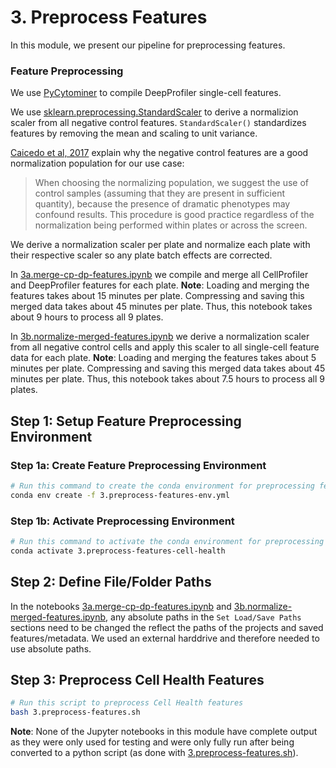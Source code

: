 # 3. Preprocess Features

In this module, we present our pipeline for preprocessing features.

### Feature Preprocessing

We use [PyCytominer](https://github.com/cytomining/pycytominer) to compile DeepProfiler single-cell features.

We use [sklearn.preprocessing.StandardScaler](https://scikit-learn.org/stable/modules/generated/sklearn.preprocessing.StandardScaler.html) to derive a normalizion scaler from all negative control features.
`StandardScaler()` standardizes features by removing the mean and scaling to unit variance.

[Caicedo et al, 2017](https://www.nature.com/articles/nmeth.4397) explain why the negative control features are a good normalization population for our use case:

> When choosing the normalizing population, we suggest the use of control samples (assuming that they are present in sufficient quantity), because the presence of dramatic phenotypes may confound results. This procedure is good practice regardless of the normalization being performed within plates or across the screen.

We derive a normalization scaler per plate and normalize each plate with their respective scaler so any plate batch effects are corrected.

In [3a.merge-cp-dp-features.ipynb](3a.merge-features/3a.merge-cp-dp-features.ipynb) we compile and merge all CellProfiler and DeepProfiler features for each plate.
**Note**: Loading and merging the features takes about 15 minutes per plate. 
Compressing and saving this merged data takes about 45 minutes per plate. 
Thus, this notebook takes about 9 hours to process all 9 plates.

In [3b.normalize-merged-features.ipynb](3b.normalize-features/3b.normalize-merged-features.ipynb) we derive a normalization scaler from all negative control cells and apply this scaler to all single-cell feature data for each plate.
**Note**: Loading and merging the features takes about 5 minutes per plate. 
Compressing and saving this merged data takes about 45 minutes per plate. 
Thus, this notebook takes about 7.5 hours to process all 9 plates.

## Step 1: Setup Feature Preprocessing Environment

### Step 1a: Create Feature Preprocessing Environment

```sh
# Run this command to create the conda environment for preprocessing features
conda env create -f 3.preprocess-features-env.yml
```

### Step 1b: Activate Preprocessing Environment

```sh
# Run this command to activate the conda environment for preprocessing features
conda activate 3.preprocess-features-cell-health
```

## Step 2: Define File/Folder Paths

In the notebooks [3a.merge-cp-dp-features.ipynb](3a.merge-features/3a.merge-cp-dp-features.ipynb) and [3b.normalize-merged-features.ipynb](3b.normalize-features/3b.normalize-merged-features.ipynb), any absolute paths in the `Set Load/Save Paths` sections need to be changed the reflect the paths of the projects and saved features/metadata.
We used an external harddrive and therefore needed to use absolute paths.

## Step 3: Preprocess Cell Health Features

```bash
# Run this script to preprocess Cell Health features
bash 3.preprocess-features.sh
```

**Note**: None of the Jupyter notebooks in this module have complete output as they were only used for testing and were only fully run after being converted to a python script (as done with [3.preprocess-features.sh](3.preprocess-features.sh)).
